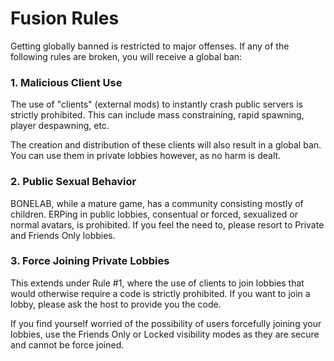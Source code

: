 # Fusion Rules
Getting globally banned is restricted to major offenses. If any of the following rules are broken, you will receive a global ban:

### 1. Malicious Client Use
The use of "clients" (external mods) to instantly crash public servers is strictly prohibited. This can include mass constraining, rapid spawning, player despawning, etc.

The creation and distribution of these clients will also result in a global ban. You can use them in private lobbies however, as no harm is dealt.

### 2. Public Sexual Behavior
BONELAB, while a mature game, has a community consisting mostly of children. ERPing in public lobbies, consentual or forced, sexualized or normal avatars, is prohibited. If you feel the need to, please resort to Private and Friends Only lobbies.

### 3. Force Joining Private Lobbies
This extends under Rule #1, where the use of clients to join lobbies that would otherwise require a code is strictly prohibited. If you want to join a lobby, please ask the host to provide you the code.

If you find yourself worried of the possibility of users forcefully joining your lobbies, use the Friends Only or Locked visibility modes as they are secure and cannot be force joined.

